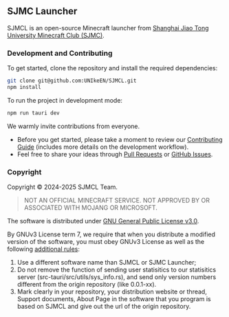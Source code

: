 ## SJMC Launcher

SJMCL is an open-source Minecraft launcher from [Shanghai Jiao Tong University Minecraft Club (SJMC)](https://mc.sjtu.cn/welcome/content/3/).

### Development and Contributing

To get started, clone the repository and install the required dependencies:

```bash
git clone git@github.com:UNIkeEN/SJMCL.git
npm install
```

To run the project in development mode:

```bash
npm run tauri dev
```

We warmly invite contributions from everyone. 

* Before you get started, please take a moment to review our [Contributing Guide](https://github.com/UNIkeEN/SJMCL/blob/main/CONTRIBUTING.md) (includes more details on the development workflow). 
* Feel free to share your ideas through [Pull Requests](https://github.com/UNIkeEN/SJMCL/pulls) or [GitHub Issues](https://github.com/UNIkeEN/SJMCL/issues).

### Copyright

Copyright © 2024-2025 SJMCL Team.

> NOT AN OFFICIAL MINECRAFT SERVICE. NOT APPROVED BY OR ASSOCIATED WITH MOJANG OR MICROSOFT.

The software is distributed under [GNU General Public License v3.0](/LICENSE).

By GNUv3 License term 7, we require that when you distribute a modified version of the software, you must obey GNUv3 License as well as the following [additional rules](/LICENSE.EXTRA): 

1. Use a different software name than SJMCL or SJMC Launcher;
2. Do not remove the function of sending user statisitics to our statisitics server (src-tauri/src/utils/sys_info.rs), and send only version numbers different from the origin repository (like 0.0.1-xx).
3. Mark clearly in your repository, your distribution website or thread, Support documents, About Page in the software that you program is based on SJMCL and give out the url of the origin repository.
